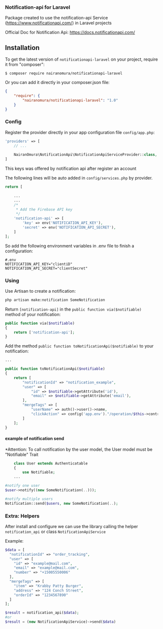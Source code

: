 ### Notification-api for Laravel

Package created to use the notification-api Service (https://www.notificationapi.com/) in Laravel projects

Official Doc for Notification Api: https://docs.notificationapi.com/

## Installation

To get the latest version of ```notificationapi-laravel``` on your project, require it from "composer":


	$ composer require nairanomura/notificationapi-laravel


Or you can add it directly in your composer.json file:

```json
{
    "require": {
        "nairanomura/notificationapi-laravel": "1.0"
    }
}
```


### Config

Register the provider directly in your app configuration file `config/app.php`:
```php
'providers' => [
	// ...
	
	NairanOmura\NotificationApi\NotificationApiServiceProvider::class,
]
```

This keys was offered by notification api after register an account

The following lines will be auto added in `config/services.php` by provider.

```php
return [
   
    ...
    ...
    /*
     * Add the Firebase API key
     */
    'notification-api' => [
        'key' => env('NOTIFICATION_API_KEY'),
        'secret' => env('NOTIFICATION_API_SECRET'),
    ]
];
```

So add the following environment variables in .env file to finish a configuration:

```dotenv
#.env
NOTIFICATION_API_KEY="clientiD"
NOTIFICATION_API_SECRET="clientSecret"
```

### Using
Use Artisan to create a notification:

```bash
php artisan make:notification SomeNotification
```

Return `[notification-api]` in the `public function via($notifiable)` method of your notification:

```php
public function via($notifiable)
{
    return ['notification-api'];
}
```

Add the method `public function toNotificationApi($notifiable)` to your notification:

```php
...

public function toNotificationApi($notifiable) 
{
    return [
        "notificationId" => "notification_example",
        "user" => [
            "id" => $notifiable->getAttribute('id'),
            "email" => $notifiable->getAttribute('email'),
        ],
        "mergeTags" => [
            "userName" => auth()->user()->name,
            "clickAction" => config('app.env')."/operation/$this->contractNumber/liquidation"
        ]
    ];
}
```
#### example of notification send
*Attention: To call notification by the user model, the User model must be "Notifiable" Trait

```php
    class User extends Authenticatable
    {
        use Notifiable;
    ...
```

```php
#notify one user
$user->notify((new SomeNotification(..)));

#notify multiple users
Notification::send($users, new SomeNotification(..);
```



### Extra: Helpers
After install and configure we can use the library calling the helper `notification_api` or class `NotificationApiService`

Example:

```php
$data = [
  "notificationId" => "order_tracking",
  "user" => [
    "id" => "example@mail.com",
    "email" => "example@mail.com",
    "number" => "+15005550006"
  ],
  "mergeTags" => [
    "item" => "Krabby Patty Burger",
    "address" => "124 Conch Street",
    "orderId" => "1234567890"
  ]
];

$result = notification_api($data);
#or
$result = (new NotificationApiService)->send($data)
```